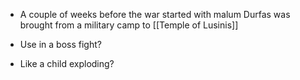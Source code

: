 - A couple of weeks before the war started with malum Durfas was brought from a military camp to [[Temple of Lusinis]] 

- Use in a boss fight?

- Like a child exploding?